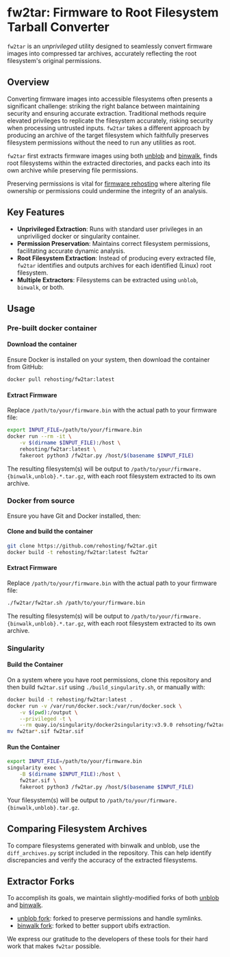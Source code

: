 # fw2tar: Firmware to Root Filesystem Tarball Converter

`fw2tar` is an _unprivileged_ utility designed to seamlessly convert firmware images
into compressed tar archives, accurately reflecting the root filesystem's original permissions.


## Overview
Converting firmware images into accessible filesystems often presents a significant challenge:
striking the right balance between maintaining security and ensuring accurate extraction.
Traditional methods require elevated privileges to replicate the filesystem accurately,
risking security when processing untrusted inputs. `fw2tar` takes a different approach by
producing an archive of the target filesystem which faithfully preserves filesystem
permissions without the need to run any utilities as root.

`fw2tar` first extracts firmware images using both [unblob](https://github.com/onekey-sec/unblob/) and [binwalk](https://github.com/ReFirmLabs/binwalk),
finds root filesystems within the extracted directories, and packs each into its own archive while preserving file permissions.

Preserving permissions is vital for [firmware rehosting](https://dspace.mit.edu/handle/1721.1/130505)
where altering file ownership or permissions could undermine the integrity of an analysis.

## Key Features

- **Unprivileged Extraction**: Runs with standard user privileges in an unpriviliged docker or singularity container.
- **Permission Preservation**: Maintains correct filesystem permissions, facilitating accurate dynamic analysis.
- **Root Filesystem Extraction**: Instead of producing every extracted file, `fw2tar` identifies and outputs archives for each identified (Linux) root filesystem.
- **Multiple Extractors**: Filesystems can be extracted using `unblob`, `binwalk`, or both.

## Usage

### Pre-built docker container

#### Download the container
Ensure Docker is installed on your system, then download the container from GitHub:

```sh
docker pull rehosting/fw2tar:latest
```

#### Extract Firmware
Replace `/path/to/your/firmware.bin` with the actual path to your firmware file:

```sh
export INPUT_FILE=/path/to/your/firmware.bin
docker run --rm -it \
    -v $(dirname $INPUT_FILE):/host \
    rehosting/fw2tar:latest \
    fakeroot python3 /fw2tar.py /host/$(basename $INPUT_FILE)
```

The resulting filesystem(s) will be output to `/path/to/your/firmware.{binwalk,unblob}.*.tar.gz`, with each root filesystem extracted to its own archive.

### Docker from source
Ensure you have Git and Docker installed, then:

#### Clone and build the container
```sh
git clone https://github.com/rehosting/fw2tar.git
docker build -t rehosting/fw2tar:latest fw2tar
```

#### Extract Firmware
Replace `/path/to/your/firmware.bin` with the actual path to your firmware file:

```sh
./fw2tar/fw2tar.sh /path/to/your/firmware.bin
```

The resulting filesystem(s) will be output to `/path/to/your/firmware.{binwalk,unblob}.*.tar.gz`, with each root filesystem extracted to its own archive.

### Singularity

#### Build the Container

On a system where you have root permissions, clone this repository and
then build `fw2tar.sif` using `./build_singularity.sh`, or manually with:

```sh
docker build -t rehosting/fw2tar:latest .
docker run -v /var/run/docker.sock:/var/run/docker.sock \
    -v $(pwd):/output \
    --privileged -t \
    --rm quay.io/singularity/docker2singularity:v3.9.0 rehsoting/fw2tar
mv fw2tar*.sif fw2tar.sif
```

#### Run the Container

```sh
export INPUT_FILE=/path/to/your/firmware.bin
singularity exec \
    -B $(dirname $INPUT_FILE):/host \
    fw2tar.sif \
    fakeroot python3 /fw2tar.py /host/$(basename $INPUT_FILE)
```

Your filesystem(s) will be output to `/path/to/your/firmware.{binwalk,unblob}.tar.gz`.

## Comparing Filesystem Archives

To compare filesystems generated with binwalk and unblob, use the `diff_archives.py`
 script included in the repository.
 This can help identify discrepancies and verify the accuracy of the extracted filesystems.

## Extractor Forks
To accomplish its goals, we maintain slightly-modified forks of both [unblob](https://github.com/onekey-sec/unblob/) and [binwalk](https://github.com/ReFirmLabs/binwalk).
- [unblob fork](https://github.com/rehosting/unblob): forked to preserve permissions and handle symlinks.
- [binwalk fork](https://github.com/rehosting/binwalk): forked to better support ubifs extraction.

We express our gratitude to the developers of these tools for their hard work that makes `fw2tar` possible.

